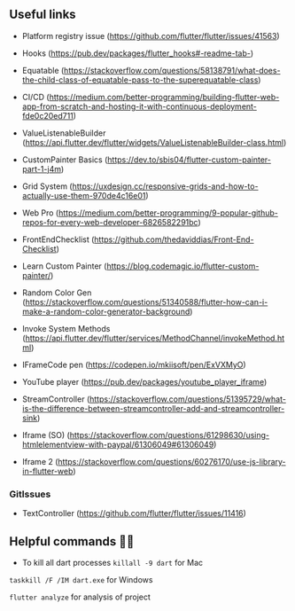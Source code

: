 ## Useful links

- Platform registry issue (https://github.com/flutter/flutter/issues/41563)

- Hooks (https://pub.dev/packages/flutter_hooks#-readme-tab-)

- Equatable (https://stackoverflow.com/questions/58138791/what-does-the-child-class-of-equatable-pass-to-the-superequatable-class)

- CI/CD (https://medium.com/better-programming/building-flutter-web-app-from-scratch-and-hosting-it-with-continuous-deployment-fde0c20ed711)

- ValueListenableBuilder (https://api.flutter.dev/flutter/widgets/ValueListenableBuilder-class.html)

- CustomPainter Basics (https://dev.to/sbis04/flutter-custom-painter-part-1-j4m)

- Grid System (https://uxdesign.cc/responsive-grids-and-how-to-actually-use-them-970de4c16e01)

- Web Pro (https://medium.com/better-programming/9-popular-github-repos-for-every-web-developer-6826582291bc)

- FrontEndChecklist (https://github.com/thedaviddias/Front-End-Checklist)

- Learn Custom Painter (https://blog.codemagic.io/flutter-custom-painter/)

- Random Color Gen (https://stackoverflow.com/questions/51340588/flutter-how-can-i-make-a-random-color-generator-background)

- Invoke System Methods (https://api.flutter.dev/flutter/services/MethodChannel/invokeMethod.html)

- IFrameCode pen (https://codepen.io/mkiisoft/pen/ExVXMyO)

- YouTube player (https://pub.dev/packages/youtube_player_iframe)

- StreamController (https://stackoverflow.com/questions/51395729/what-is-the-difference-between-streamcontroller-add-and-streamcontroller-sink)

- Iframe (SO) (https://stackoverflow.com/questions/61298630/using-htmlelementview-with-paypal/61306049#61306049)

- Iframe 2 (https://stackoverflow.com/questions/60276170/use-js-library-in-flutter-web)

### GitIssues

- TextController (https://github.com/flutter/flutter/issues/11416)

## Helpful commands 🥳🥳

- To kill all dart processes
`killall -9 dart` for Mac

`taskkill /F /IM dart.exe` for Windows

`flutter analyze` for analysis of project

